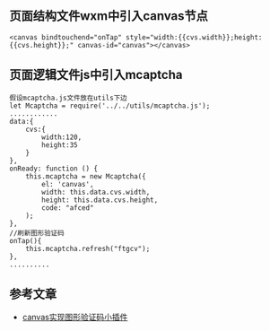 ## 页面结构文件wxm中引入canvas节点
    <canvas bindtouchend="onTap" style="width:{{cvs.width}};height:{{cvs.height}};" canvas-id="canvas"></canvas>
## 页面逻辑文件js中引入mcaptcha
    假设mcaptcha.js文件放在utils下边
    let Mcaptcha = require('../../utils/mcaptcha.js');
    ............
    data:{
        cvs:{
            width:120,
            height:35
        }
    },
    onReady: function () {
        this.mcaptcha = new Mcaptcha({
            el: 'canvas',
            width: this.data.cvs.width,
            height: this.data.cvs.height,
            code: "afced"
        );
    },
    //刷新图形验证码
    onTap(){
        this.mcaptcha.refresh("ftgcv");
    },
    ..........
## 参考文章
+  [canvas实现图形验证码小插件](https://www.jianshu.com/p/064a80a3561a)